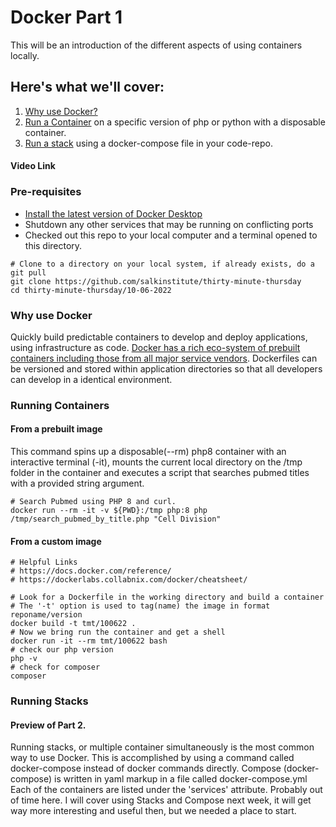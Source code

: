 # Docker Part 1
This will be an introduction of the different aspects of using containers locally. 

## Here's what we'll cover:
  1. [Why use Docker?](#why-use-docker)
  2. [Run a Container](#running-containers) on a specific version of php or python with a disposable container.
  3. [Run a stack](#running-stacks) using a docker-compose file in your code-repo.

#### Video Link

### Pre-requisites
- [Install the latest version of Docker Desktop](https://docs.docker.com/engine/install/)
- Shutdown any other services that may be running on conflicting ports 
- Checked out this repo to your local computer and a terminal opened to this directory.
```
# Clone to a directory on your local system, if already exists, do a git pull
git clone https://github.com/salkinstitute/thirty-minute-thursday 
cd thirty-minute-thursday/10-06-2022
```

### Why use Docker
Quickly build predictable containers to develop and deploy applications, using infrastructure as code.  [Docker has a rich eco-system of prebuilt containers including those from all major service vendors](https://hub.docker.com/). Dockerfiles can be versioned and stored within application directories so that all developers can develop in a identical environment.  

### Running Containers 
#### From a prebuilt image
This command spins up a disposable(--rm) php8 container with an interactive terminal (-it), mounts the current local directory on the /tmp folder in the container and executes a script that searches pubmed titles with a provided string argument. 
```
# Search Pubmed using PHP 8 and curl.
docker run --rm -it -v ${PWD}:/tmp php:8 php /tmp/search_pubmed_by_title.php "Cell Division"
```
#### From a custom image
```
# Helpful Links
# https://docs.docker.com/reference/
# https://dockerlabs.collabnix.com/docker/cheatsheet/

# Look for a Dockerfile in the working directory and build a container
# The '-t' option is used to tag(name) the image in format reponame/version
docker build -t tmt/100622 .
# Now we bring run the container and get a shell
docker run -it --rm tmt/100622 bash
# check our php version
php -v
# check for composer
composer
```
### Running Stacks
#### Preview of Part 2.
Running stacks, or multiple container simultaneously is the most common way to use Docker.  This is accomplished by using a command called docker-compose instead of docker commands directly.
Compose (docker-compose) is written in yaml markup in a file called docker-compose.yml
Each of the containers are listed under the 'services' attribute. 
Probably out of time here.  I will cover using Stacks and Compose next week, it will get way more interesting and useful then, but we needed a place to start.

